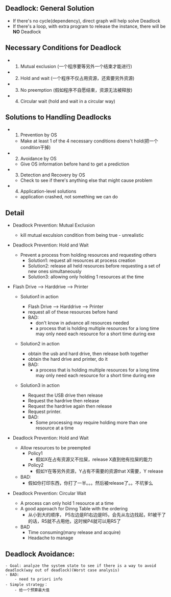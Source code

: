 Deadlock: General Solution
--------------
* If there's no cycle(dependency), direct graph will help solve Deadlock
* If there's a loop, with extra program to release the instance, there will be **NO** Deadlock

Necessary Conditions for Deadlock
----------
* 1. Mutual exclusion (一个程序要等另外一个结束才能进行)
* 2. Hold and wait (一个程序不仅占用资源，还索要另外资源)
* 3. No preemption (假如程序不自愿结束，资源无法被释放)
* 4. Circular wait (hold and wait in a circular way)

Solutions to Handling Deadlocks
-------------
* 1. Prevention by OS
    - Make at least 1 of the 4 necessary conditions doens't hold(把一个condition干掉)
* 2. Avoidance by OS
    - Give OS information before hand to get a prediction
* 3. Detection and Recovery by OS
    - Check to see if there's anything else that might cause problem
* 4. Application-level solutions
    - application crashed, not something we can do

Detail
--------
* Deadlock Prevention: Mutual Exclusion
    -  kill mutual exculsion condition from being true
      - unrealistic
* Deadlock Prevention: Hold and Wait
  - Prevent a process from holding resources and requesting others
    - Solution1: request all resources at process creation
    - Solution2: release all held resources before requesting a set of new ones simultaneously
    - Solution3: allowing only holding 1 resources at the time
* Flash Drive --> Harddrive --> Printer
  - Solution1 in action
    - Flash Drive --> Harddrive --> Printer
    - request all of these resources before hand
    - BAD:
      - don't know in advance all resources needed
      - a process that is holding multiple resources for a long time may only need each resource for a short time during exe
  - Solution2 in action
    - obtain the usb and hard drive, then release both together
    - obtain the hard drive and printer, do it
    - BAD:
       - a process that is holding multiple resources for a long time may only need each resource for a short time during exe

  - Solution3 in action
    - Request the USB drive then release
    - Request the hardrive then release
    - Request the hardrive again then release
    - Request printer.
    - BAD:  
      - Some processing may require holding more than one resource at a time

* Deadlock Prevention: Hold and Wait
  - Allow resources to be preempted
    - Policy1
      - 假如X在占有资源又不拉屎，release X直到他有拉屎的能力
    - Policy2
      - 假如Y在等另外资源，Y占有不需要的资源that X需要，Y release
  - BAD:
    - 假如你打印东西，你打了一半。。。然后被release了。。不坑爹么
    
* Deadlock Prevention: Circular Wait
  - A process can only hold 1 resource at a time
  - A good approach for Dinng Table with the ordering
    - 从小到大的顺序， P5左边是R1右边是R5，会先从左边找起，R1被干了的话，R5就不占用他，这时候P4就可以用R5了
  - BAD
    - Time consuming(many release and acquire)
    - Headache to manage

Deadlock Avoidance: 
-----------------
    - Goal: analyze the system state to see if there is a way to avoid deadlock(way out of deadlock)(Worst case analysis)
    - BAD:
        - need to priori info
    - Simple strategy：
        - 给一个预算最大值

